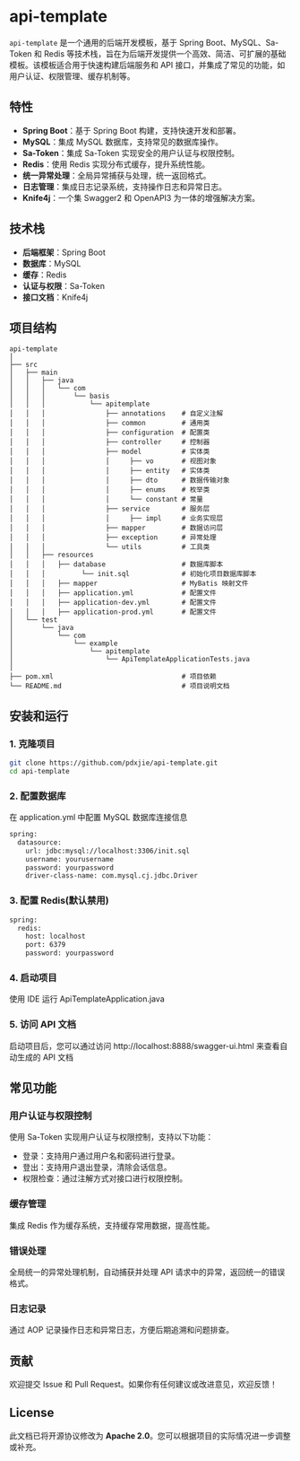 # api-template

`api-template` 是一个通用的后端开发模板，基于 Spring Boot、MySQL、Sa-Token 和 Redis 等技术栈，旨在为后端开发提供一个高效、简洁、可扩展的基础模板。该模板适合用于快速构建后端服务和 API 接口，并集成了常见的功能，如用户认证、权限管理、缓存机制等。

## 特性

- **Spring Boot**：基于 Spring Boot 构建，支持快速开发和部署。
- **MySQL**：集成 MySQL 数据库，支持常见的数据库操作。
- **Sa-Token**：集成 Sa-Token 实现安全的用户认证与权限控制。
- **Redis**：使用 Redis 实现分布式缓存，提升系统性能。
- **统一异常处理**：全局异常捕获与处理，统一返回格式。
- **日志管理**：集成日志记录系统，支持操作日志和异常日志。
- **Knife4j**：一个集 Swagger2 和 OpenAPI3 为一体的增强解决方案。

## 技术栈

- **后端框架**：Spring Boot
- **数据库**：MySQL
- **缓存**：Redis
- **认证与权限**：Sa-Token
- **接口文档**：Knife4j

## 项目结构

```plaintext
api-template
│
├── src
│   ├── main
│   │   ├── java
│   │   │   └── com
│   │   │       └── basis
│   │   │           └── apitemplate
│   │   │               ├── annotations    # 自定义注解
│   │   │               ├── common         # 通用类
│   │   │               ├── configuration  # 配置类
│   │   │               ├── controller     # 控制器
│   │   │               ├── model          # 实体类
│   │   │               │     ├── vo       # 视图对象
│   │   │               │     ├── entity   # 实体类
│   │   │               │     ├── dto      # 数据传输对象
│   │   │               │     ├── enums    # 枚举类
│   │   │               │     └── constant # 常量
│   │   │               ├── service        # 服务层
│   │   │               │     ├── impl     # 业务实现层
│   │   │               ├── mapper         # 数据访问层
│   │   │               ├── exception      # 异常处理
│   │   │               └── utils          # 工具类
│   │   ├── resources
│   │   │   ├── database                   # 数据库脚本
│   │   │         └── init.sql             # 初始化项目数据库脚本
│   │   │   ├── mapper                     # MyBatis 映射文件
│   │   │   ├── application.yml            # 配置文件
│   │   │   ├── application-dev.yml        # 配置文件
│   │   │   ├── application-prod.yml       # 配置文件
│   └── test
│       └── java
│           └── com
│               └── example
│                   └── apitemplate
│                       └── ApiTemplateApplicationTests.java
│
├── pom.xml                                # 项目依赖
└── README.md                              # 项目说明文档
```
## 安装和运行
### 1. 克隆项目
```bash
git clone https://github.com/pdxjie/api-template.git
cd api-template
```
### 2. 配置数据库
在 application.yml 中配置 MySQL 数据库连接信息
```bash
spring:
  datasource:
    url: jdbc:mysql://localhost:3306/init.sql
    username: yourusername
    password: yourpassword
    driver-class-name: com.mysql.cj.jdbc.Driver
```
### 3. 配置 Redis(默认禁用)
```bash
spring:
  redis:
    host: localhost
    port: 6379
    password: yourpassword
```
### 4. 启动项目
使用 IDE 运行 ApiTemplateApplication.java
### 5. 访问 API 文档
启动项目后，您可以通过访问 http://localhost:8888/swagger-ui.html 来查看自动生成的 API 文档

## 常见功能
### 用户认证与权限控制
使用 Sa-Token 实现用户认证与权限控制，支持以下功能：
- 登录：支持用户通过用户名和密码进行登录。
- 登出：支持用户退出登录，清除会话信息。
- 权限检查：通过注解方式对接口进行权限控制。 
### 缓存管理
集成 Redis 作为缓存系统，支持缓存常用数据，提高性能。
### 错误处理
全局统一的异常处理机制，自动捕获并处理 API 请求中的异常，返回统一的错误格式。
### 日志记录
通过 AOP 记录操作日志和异常日志，方便后期追溯和问题排查。
## 贡献
欢迎提交 Issue 和 Pull Request。如果你有任何建议或改进意见，欢迎反馈！
## License
此文档已将开源协议修改为 **Apache 2.0**。您可以根据项目的实际情况进一步调整或补充。

